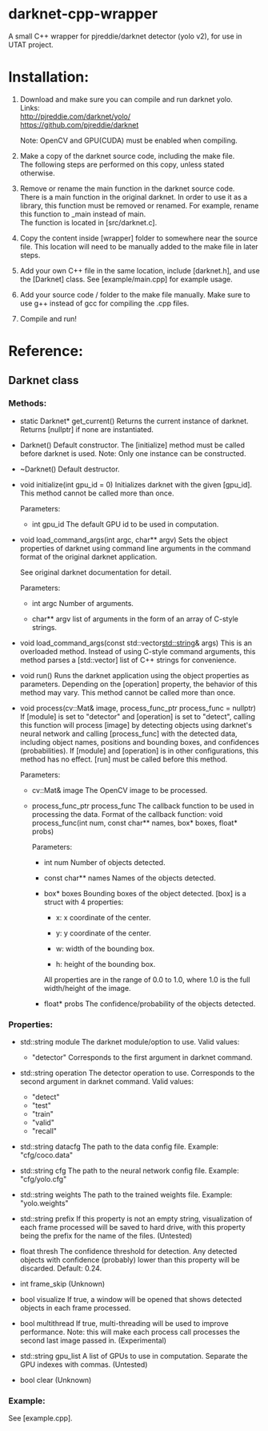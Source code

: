 # darknet-cpp-wrapper
A small C++ wrapper for pjreddie/darknet detector (yolo v2), for use in UTAT project.

# Installation:
1. Download and make sure you can compile and run darknet yolo.<br/>
	Links:<br/>
		http://pjreddie.com/darknet/yolo/<br/>
		https://github.com/pjreddie/darknet
	
	Note: OpenCV and GPU(CUDA) must be enabled when compiling.<br/>
	
2. Make a copy of the darknet source code, including the make file.<br/>
	The following steps are performed on this copy, unless stated otherwise.

3. Remove or rename the main function in the darknet source code.<br/>
	There is a main function in the original darknet. In order to use it as a library, this function must be removed or renamed. For example, rename this function to _main instead of main.<br/>
	The function is located in [src/darknet.c].

4. Copy the content inside [wrapper] folder to somewhere near the source file.
	This location will need to be manually added to the make file in later steps.
	
5. Add your own C++ file in the same location, include [darknet.h], and use the [Darknet] class.
	See [example/main.cpp] for example usage.

6. Add your source code / folder to the make file manually.
	Make sure to use g++ instead of gcc for compiling the .cpp files.
	
7. Compile and run!

# Reference:
## Darknet class
### Methods:
* static Darknet* get_current()
	Returns the current instance of darknet.
	Returns [nullptr] if none are instantiated.
	
* Darknet()
	Default constructor.
	The [initialize] method must be called before darknet is used.
	Note: Only one instance can be constructed.
	
* ~Darknet()
	Default destructor.

* void initialize(int gpu_id = 0)
	Initializes darknet with the given [gpu_id].
	This method cannot be called more than once.
	
	Parameters:
	* int gpu_id
		The default GPU id to be used in computation.

* void load_command_args(int argc, char** argv)
	Sets the object properties of darknet using command line arguments in the command format of the original darknet application.
	
	See original darknet documentation for detail.
		
	Parameters:
	* int argc
		Number of arguments.
		
	* char** argv
		list of arguments in the form of an array of C-style strings.

* void load_command_args(const std::vector<std::string>& args)
	This is an overloaded method. Instead of using C-style command arguments, this method parses a [std::vector] list of C++ strings for convenience.

* void run()
	Runs the darknet application using the object properties as parameters.
	Depending on the [operation] property, the behavior of this method may vary.
	This method cannot be called more than once.

* void process(cv::Mat& image, process_func_ptr process_func = nullptr)
	If [module] is set to "detector" and [operation] is set to "detect", calling this function will process [image] by detecting objects using darknet's neural network and calling [process_func] with the detected data, including object names, positions and bounding boxes, and confidences (probabilities).
	If [module] and [operation] is in other configurations, this method has no effect.
	[run] must be called before this method.
	
	Parameters:
	* cv::Mat& image
		The OpenCV image to be processed.
		
	* process_func_ptr process_func
		The callback function to be used in processing the data.
		Format of the callback function:
			void process_func(int num, const char** names, box* boxes, float* probs)
		
		Parameters:
		* int num
			Number of objects detected.
			
		* const char** names
			Names of the objects detected.
		
		* box* boxes
			Bounding boxes of the object detected.
			[box] is a struct with 4 properties:
			* x:
				x coordinate of the center.
				
			* y:
				y coordinate of the center.
				
			* w:
				width of the bounding box.
			
			* h:
				height of the bounding box.
			
			All properties are in the range of 0.0 to 1.0, where 1.0 is the full width/height of the image.
		
		* float* probs
			The confidence/probability of the objects detected.
	
### Properties:
* std::string module
	The darknet module/option to use.
	Valid values:
	* "detector"
	Corresponds to the first argument in darknet command.
	
* std::string operation
	The detector operation to use. 
	Corresponds to the second argument in darknet command.
	Valid values:
	* "detect"
	* "test"
	* "train"
	* "valid"
	* "recall"

* std::string datacfg
	The path to the data config file.
	Example: "cfg/coco.data"
	
* std::string cfg
	The path to the neural network config file.
	Example: "cfg/yolo.cfg"

* std::string weights
	The path to the trained weights file.
	Example: "yolo.weights"

* std::string prefix
	If this property is not an empty string, visualization of each frame processed will be saved to hard drive, with this property being the prefix for the name of the files.
	(Untested)

* float thresh
	The confidence threshold for detection. Any detected objects with confidence (probably) lower than this property will be discarded. 
	Default: 0.24.

* int frame_skip
	(Unknown)

* bool visualize
	If true, a window will be opened that shows detected objects in each frame processed.

* bool multithread
	If true, multi-threading will be used to improve performance.
	Note: this will make each process call processes the second last image passed in.
	(Experimental)

* std::string gpu_list
	A list of GPUs to use in computation. Separate the GPU indexes with commas.
	(Untested)

* bool clear
	(Unknown)

### Example:
See [example.cpp].
